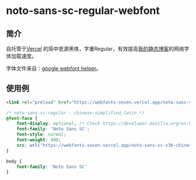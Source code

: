 # noto-sans-sc-regular-webfont

## 简介

自托管于[Vercel](https://vercel.com/) 的简中思源黑体，字重Regular，有效提高[我的静态博客](https://mykonakona.github.io/)的网络字体加载速度。

字体文件来自：[google webfont helper](https://gwfh.mranftl.com/)。

## 使用例

```html
<link rel="preload" href="https://webfonts-seven.vercel.app/noto-sans-sc-v36-chinese-simplified_latin-regular.woff2" as="font" type="font/woff2" crossorigin>
```

```css
/* noto-sans-sc-regular - chinese-simplified_latin */
@font-face {
    font-display: optional; /* Check https://developer.mozilla.org/en-US/docs/Web/CSS/@font-face/font-display for other options. */
    font-family: 'Noto Sans SC';
    font-style: normal;
    font-weight: 400;
    src: url('https://webfonts-seven.vercel.app/noto-sans-sc-v36-chinese-simplified_latin-regular.woff2') format('woff2'); /* Chrome 36+, Opera 23+, Firefox 39+, Safari 12+, iOS 10+ */
}

body {
    font-family: 'Noto Sans SC'
}
```
